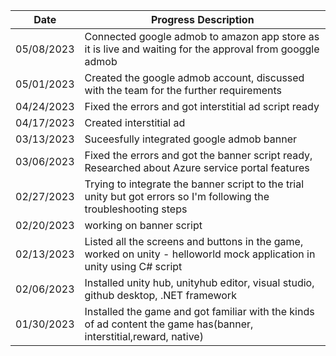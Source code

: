 | Date  | Progress Description |
| ------------- | ------------- |
| 05/08/2023  | Connected google admob to amazon app store as it is live and waiting for the approval from googgle admob   |
| 05/01/2023  | Created the google admob account, discussed with the team for the further requirements |
| 04/24/2023  |  Fixed the errors and got interstitial ad script ready  |
| 04/17/2023  | Created interstitial ad  |
| 03/13/2023  | Suceesfully integrated google admob banner   |
| 03/06/2023  | Fixed the errors and got the banner script ready, Researched about Azure service portal features  |
| 02/27/2023  | Trying to integrate the banner script to the trial unity but got errors so I'm following the troubleshooting steps  |
| 02/20/2023  | working on banner script  |
| 02/13/2023  | Listed all the screens and buttons in the game, worked on unity - helloworld mock application in unity using C# script  |
| 02/06/2023  | Installed unity hub, unityhub editor, visual studio, github desktop, .NET framework  |
| 01/30/2023  | Installed the game and got familiar with the kinds of ad content the game has(banner, interstitial,reward, native)  |
